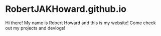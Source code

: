 # RobertJAKHoward.github.io
Hi there! My name is Robert Howard and this is my website! Come check out my projects and devlogs!
